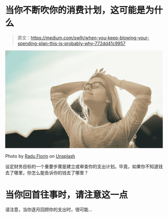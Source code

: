 # 当你不断吹你的消费计划，这可能是为什么

> 原文：<https://medium.com/swlh/when-you-keep-blowing-your-spending-plan-this-is-probably-why-772dd41c9957>

![](img/d81a897b2268583cf9f878e13431cb83.png)

Photo by [Radu Florin](https://unsplash.com/@raduflorin?utm_source=medium&utm_medium=referral) on [Unsplash](https://unsplash.com?utm_source=medium&utm_medium=referral)

设定财务目标的一个重要步骤是建立或审查你的支出计划。毕竟，如果你不知道钱去了哪里，你怎么能告诉你的钱去了哪里？

# 当你回首往事时，请注意这一点

请注意，当你逐月回顾你的支出时，很可能…